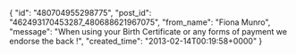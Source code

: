  {
   "id": "480704955298775",
   "post_id": "462493170453287_480688621967075",
   "from_name": "Fiona Munro",
   "message": "When using your Birth Certificate or any forms of payment we endorse the back !",
   "created_time": "2013-02-14T00:19:58+0000"
 }
